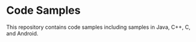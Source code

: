 # Code Samples
This repository contains code samples including samples in Java, C++, C, and Android.

